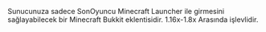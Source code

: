 Sunucunuza sadece SonOyuncu Minecraft Launcher ile girmesini sağlayabilecek bir Minecraft Bukkit eklentisidir. 1.16x-1.8x Arasında işlevlidir.